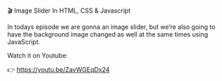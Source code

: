 🎬 Image Slider In HTML, CSS & Javascript

In todays episode we are gonna an image slider, but we’re also going to have the background image changed as well at the same times using JavaScript.

Watch it on Youtube:

👉 https://youtu.be/ZavWGEqDx24
